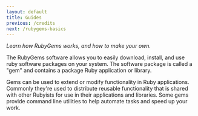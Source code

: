 ```yaml
---
layout: default
title: Guides
previous: /credits
next: /rubygems-basics
---
```


<em class="t-gray">Learn how RubyGems works, and how to make your own.</em>

The RubyGems software allows you to easily 
download, install, and use ruby software packages on your system.  The
software package is called a "gem" and contains a package Ruby
application or library.

Gems can be used to extend or modify
functionality in Ruby applications.  Commonly they're used to distribute
reusable functionality that is shared with other Rubyists for use in
their applications and libraries.  Some gems provide command line
utilities to help automate tasks and speed up your work.
